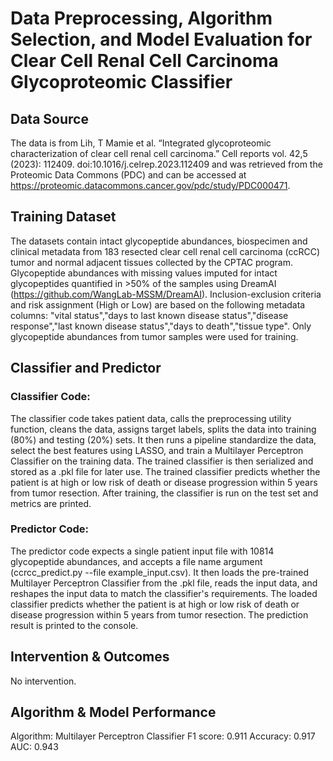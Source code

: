 # Data Preprocessing, Algorithm Selection, and Model Evaluation for Clear Cell Renal Cell Carcinoma Glycoproteomic Classifier
## Data Source
The data is from Lih, T Mamie et al. “Integrated glycoproteomic characterization of clear cell renal cell carcinoma.” Cell reports vol. 42,5 (2023): 112409. doi:10.1016/j.celrep.2023.112409 and was retrieved from the Proteomic Data Commons (PDC) and can be accessed at https://proteomic.datacommons.cancer.gov/pdc/study/PDC000471. 

## Training Dataset
The datasets contain intact glycopeptide abundances, biospecimen and clinical metadata from 183 resected clear cell renal cell carcinoma (ccRCC) tumor and normal adjacent tissues collected by the CPTAC program. Glycopeptide abundances with missing values imputed for intact glycopeptides quantified in >50% of the samples using DreamAI (https://github.com/WangLab-MSSM/DreamAI). Inclusion-exclusion criteria and risk assignment (High or Low) are based on the following metadata columns: "vital status","days to last known disease status","disease response","last known disease status","days to death","tissue type". Only glycopeptide abundances from tumor
samples were used for training.

## Classifier and Predictor
### Classifier Code:
The classifier code takes patient data, calls the preprocessing utility function, cleans the data, assigns target labels, splits the data into training (80%) and testing (20%) sets. It then runs a pipeline standardize the data, select the best features using LASSO, and train a Multilayer Perceptron Classifier on the training data. The trained classifier is then serialized and stored as a .pkl file for later use. The trained classifier predicts whether the patient is at high or low risk of death or disease progression within 5 years from tumor resection. After training, the classifier is run on the test set and metrics are printed.

### Predictor Code:
The predictor code expects a single patient input file with 10814 glycopeptide abundances, and accepts a file name argument (ccrcc_predict.py --file example_input.csv). It then loads the pre-trained Multilayer Perceptron Classifier from the .pkl file, reads the input data, and reshapes the input data to match the classifier's requirements. The loaded classifier predicts whether the patient is at high or low risk of death or disease progression within 5 years from tumor resection. The prediction result is printed to the console.

## Intervention & Outcomes
No intervention.

## Algorithm & Model Performance
Algorithm: Multilayer Perceptron Classifier
F1 score: 0.911
Accuracy: 0.917
AUC: 0.943
